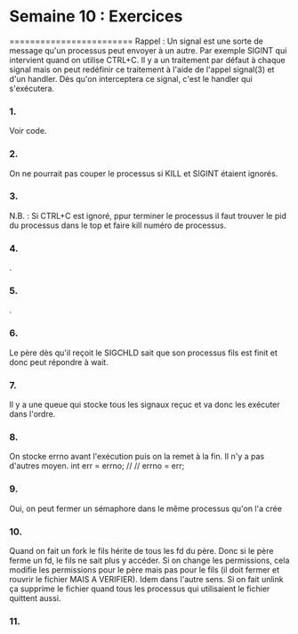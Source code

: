 # Semaine 10 : Exercices
========================
Rappel : Un signal est une sorte de message qu'un processus peut envoyer à un autre.
Par exemple SIGINT qui intervient quand on utilise CTRL+C. Il y a un traitement
par défaut à chaque signal mais on peut redéfinir ce traitement à l'aide de l'appel
signal(3) et d'un handler. Dès qu'on interceptera ce signal, c'est le handler qui
s'exécutera.
### 1.
Voir code.

### 2.
On ne pourrait pas couper le processus si KILL et SIGINT étaient ignorés.

### 3.
N.B. : Si CTRL+C est ignoré, ppur terminer le processus il faut trouver le pid
du processus dans le top et faire kill numéro de processus.

### 4.
.

### 5.
.

### 6.
Le père dès qu'il reçoit le SIGCHLD sait que son processus fils est finit et donc
peut répondre à wait.

### 7.
Il y a une queue qui stocke tous les signaux reçuc et va donc les exécuter dans
l'ordre.

### 8.
On stocke errno avant l'exécution puis on la remet à la fin. Il n'y a pas d'autres
moyen.
    int err = errno;
    //
    //
    errno = err;

### 9.
Oui, on peut fermer un sémaphore dans le même processus qu'on l'a crée

### 10.
Quand on fait un fork le fils hérite de tous les fd du père. Donc si le père ferme
un fd, le fils ne sait plus y accéder. Si on change les permissions, cela modifie
les permissions pour le père mais pas pour le fils (il doit fermer et rouvrir le
fichier MAIS A VERIFIER). Idem dans l'autre sens. Si on fait unlink ça supprime
le fichier quand tous les processus qui utilisaient le fichier quittent aussi.

### 11.
